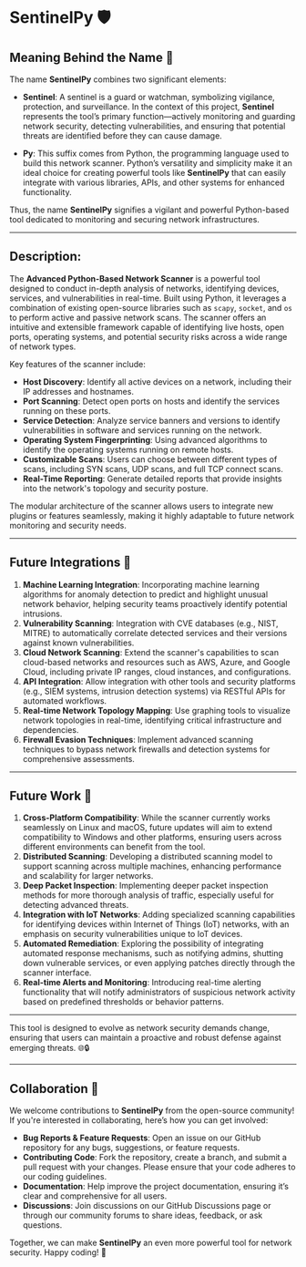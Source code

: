 # SentinelPy 🛡️

## Meaning Behind the Name 📜

The name **SentinelPy** combines two significant elements:

- **Sentinel**: A sentinel is a guard or watchman, symbolizing vigilance, protection, and surveillance. In the context of this project, **Sentinel** represents the tool’s primary function—actively monitoring and guarding network security, detecting vulnerabilities, and ensuring that potential threats are identified before they can cause damage.

- **Py**: This suffix comes from Python, the programming language used to build this network scanner. Python’s versatility and simplicity make it an ideal choice for creating powerful tools like **SentinelPy** that can easily integrate with various libraries, APIs, and other systems for enhanced functionality.

Thus, the name **SentinelPy** signifies a vigilant and powerful Python-based tool dedicated to monitoring and securing network infrastructures.

---

## Description:
The **Advanced Python-Based Network Scanner** is a powerful tool designed to conduct in-depth analysis of networks, identifying devices, services, and vulnerabilities in real-time. Built using Python, it leverages a combination of existing open-source libraries such as `scapy`, `socket`, and `os` to perform active and passive network scans. The scanner offers an intuitive and extensible framework capable of identifying live hosts, open ports, operating systems, and potential security risks across a wide range of network types.

Key features of the scanner include:
- **Host Discovery**: Identify all active devices on a network, including their IP addresses and hostnames.
- **Port Scanning**: Detect open ports on hosts and identify the services running on these ports.
- **Service Detection**: Analyze service banners and versions to identify vulnerabilities in software and services running on the network.
- **Operating System Fingerprinting**: Using advanced algorithms to identify the operating systems running on remote hosts.
- **Customizable Scans**: Users can choose between different types of scans, including SYN scans, UDP scans, and full TCP connect scans.
- **Real-Time Reporting**: Generate detailed reports that provide insights into the network's topology and security posture.

The modular architecture of the scanner allows users to integrate new plugins or features seamlessly, making it highly adaptable to future network monitoring and security needs.

---

## Future Integrations 🚀

1. **Machine Learning Integration**: Incorporating machine learning algorithms for anomaly detection to predict and highlight unusual network behavior, helping security teams proactively identify potential intrusions.
2. **Vulnerability Scanning**: Integration with CVE databases (e.g., NIST, MITRE) to automatically correlate detected services and their versions against known vulnerabilities.
3. **Cloud Network Scanning**: Extend the scanner's capabilities to scan cloud-based networks and resources such as AWS, Azure, and Google Cloud, including private IP ranges, cloud instances, and configurations.
4. **API Integration**: Allow integration with other tools and security platforms (e.g., SIEM systems, intrusion detection systems) via RESTful APIs for automated workflows.
5. **Real-time Network Topology Mapping**: Use graphing tools to visualize network topologies in real-time, identifying critical infrastructure and dependencies.
6. **Firewall Evasion Techniques**: Implement advanced scanning techniques to bypass network firewalls and detection systems for comprehensive assessments.

---

## Future Work 🔧

1. **Cross-Platform Compatibility**: While the scanner currently works seamlessly on Linux and macOS, future updates will aim to extend compatibility to Windows and other platforms, ensuring users across different environments can benefit from the tool.
2. **Distributed Scanning**: Developing a distributed scanning model to support scanning across multiple machines, enhancing performance and scalability for larger networks.
3. **Deep Packet Inspection**: Implementing deeper packet inspection methods for more thorough analysis of traffic, especially useful for detecting advanced threats.
4. **Integration with IoT Networks**: Adding specialized scanning capabilities for identifying devices within Internet of Things (IoT) networks, with an emphasis on security vulnerabilities unique to IoT devices.
5. **Automated Remediation**: Exploring the possibility of integrating automated response mechanisms, such as notifying admins, shutting down vulnerable services, or even applying patches directly through the scanner interface.
6. **Real-time Alerts and Monitoring**: Introducing real-time alerting functionality that will notify administrators of suspicious network activity based on predefined thresholds or behavior patterns.

---

This tool is designed to evolve as network security demands change, ensuring that users can maintain a proactive and robust defense against emerging threats. 🌐🔒

---

## Collaboration 🤝

We welcome contributions to **SentinelPy** from the open-source community! If you're interested in collaborating, here’s how you can get involved:

- **Bug Reports & Feature Requests**: Open an issue on our GitHub repository for any bugs, suggestions, or feature requests.
- **Contributing Code**: Fork the repository, create a branch, and submit a pull request with your changes. Please ensure that your code adheres to our coding guidelines.
- **Documentation**: Help improve the project documentation, ensuring it’s clear and comprehensive for all users.
- **Discussions**: Join discussions on our GitHub Discussions page or through our community forums to share ideas, feedback, or ask questions.

Together, we can make **SentinelPy** an even more powerful tool for network security. Happy coding! 🎉
